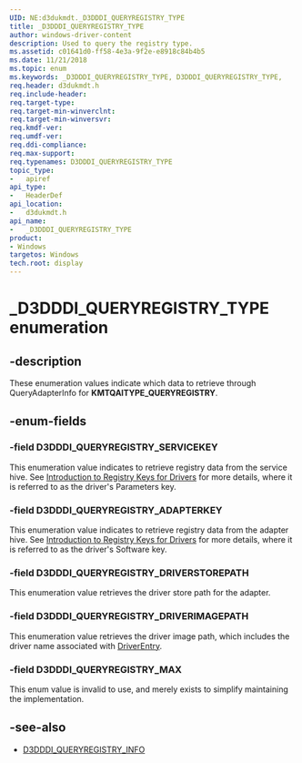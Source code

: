 ```yaml
---
UID: NE:d3dukmdt._D3DDDI_QUERYREGISTRY_TYPE
title: _D3DDDI_QUERYREGISTRY_TYPE
author: windows-driver-content
description: Used to query the registry type.
ms.assetid: c01641d0-ff58-4e3a-9f2e-e8918c84b4b5
ms.date: 11/21/2018
ms.topic: enum
ms.keywords: _D3DDDI_QUERYREGISTRY_TYPE, D3DDDI_QUERYREGISTRY_TYPE,
req.header: d3dukmdt.h
req.include-header:
req.target-type:
req.target-min-winverclnt:
req.target-min-winversvr:
req.kmdf-ver:
req.umdf-ver:
req.ddi-compliance:
req.max-support:
req.typenames: D3DDDI_QUERYREGISTRY_TYPE
topic_type:
-	apiref
api_type:
-	HeaderDef
api_location:
-	d3dukmdt.h
api_name:
-	_D3DDDI_QUERYREGISTRY_TYPE
product: 
- Windows
targetos: Windows
tech.root: display
---
```


# _D3DDDI_QUERYREGISTRY_TYPE enumeration

## -description
These enumeration values indicate which data to retrieve through QueryAdapterInfo for **KMTQAITYPE_QUERYREGISTRY**.

## -enum-fields

### -field D3DDDI_QUERYREGISTRY_SERVICEKEY
This enumeration value indicates to retrieve registry data from the service hive.
See [Introduction to Registry Keys for Drivers](https://docs.microsoft.com/en-us/windows-hardware/drivers/wdf/introduction-to-registry-keys-for-drivers) for more details, where it is referred to as the driver's Parameters key.

### -field D3DDDI_QUERYREGISTRY_ADAPTERKEY
This enumeration value indicates to retrieve registry data from the adapter hive.
See [Introduction to Registry Keys for Drivers](https://docs.microsoft.com/en-us/windows-hardware/drivers/wdf/introduction-to-registry-keys-for-drivers) for more details, where it is referred to as the driver's Software key.

### -field D3DDDI_QUERYREGISTRY_DRIVERSTOREPATH
This enumeration value retrieves the driver store path for the adapter.

### -field D3DDDI_QUERYREGISTRY_DRIVERIMAGEPATH
This enumeration value retrieves the driver image path, which includes the driver name associated with [DriverEntry](https://docs.microsoft.com/en-us/windows-hardware/drivers/display/driverentry-of-display-miniport-driver).

### -field D3DDDI_QUERYREGISTRY_MAX
This enum value is invalid to use, and merely exists to simplify maintaining the implementation.

## -see-also
- [D3DDDI_QUERYREGISTRY_INFO](ns-d3dukmdt-_d3dddi_queryregistry_info.md)
